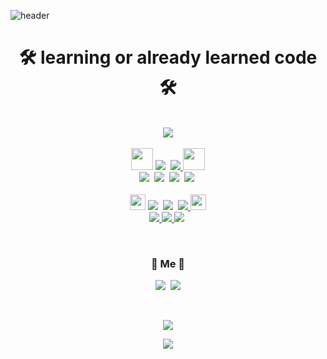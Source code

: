 ![header](https://capsule-render.vercel.app/api?type=slice&reversal=false&color=0:fbc2eb,100:a6c1ee&height=300&section=header&text=Moolgu%20Tree%20&desc=Lee%20EunJun%20/%20Dongyang%20Mirae%20University&animation=fadeIn&descAlignY=80&fontSize=90)

<div style="text-align:center;">
<h1 align="center>hi guys</h1>
<p></p>
<h3 align="center">🛠 learning or already learned code 🛠</h3>

<!-- OSS 팀 -->
<p align="center">
  <br> 
  <a href="https://github.com/QBteamOSS" target="_blank"><img src="https://img.shields.io/badge/QB%20team%20OSS-e9defa?style=for-the-badge&logo=Apostrophe&logoColor=fbfcdb"/></a>
  <br>
  <br>
<!-- 배우거나 이미 배운 프로그램 언어 -->  
  <img src="https://user-images.githubusercontent.com/85077262/195754101-8a3ca706-7e7f-48ef-9497-f6d56f82d5c7.png" width="35px">
  <a href="https://www.hostinger.com/tutorials/what-is-html" target="_blank"> <img src="https://img.shields.io/badge/HTML5-E34F26?style=for-the-badge&logo=HTML5&logoColor=white"></a>&nbsp
  <a href="https://www.w3schools.com/css/css_intro.asp" target="_blank"><img src="https://img.shields.io/badge/CSS3-1572B6?style=for-the-badge&logo=CSS3&logoColor=white"/>
  <img src="https://user-images.githubusercontent.com/85077262/195754101-8a3ca706-7e7f-48ef-9497-f6d56f82d5c7.png" width="35px">
  <br>
  <a href="https://www.python.org/" target="_blank"> <img src="https://img.shields.io/badge/Python-3776AB?style=for-the-badge&logo=Python&logoColor=f6d365"></a>&nbsp
  <a href="https://www.iso.org/home.html" target="_blank"><img src="https://img.shields.io/badge/C-A8B9CC?style=for-the-badge&logo=C&logoColor=e2ebf0"></a>&nbsp
  <a href="https://www.java.com/ko/" target="_blank"><img src="https://img.shields.io/badge/Java-5ee7df?style=for-the-badge&logo=Java&logoColor=4facfe"></a>&nbsp
  <a href="https://www.w3schools.com/sql/sql_intro.asp" target="_blank"><img src="https://img.shields.io/badge/SQL-34567C?style=for-the-badge&logo=Adminer&logoColor=4facfe"></a>&nbsp
  <br>
  <br>
<!-- 사용하는 프로그램 --> 
  <img src="https://user-images.githubusercontent.com/85077262/195753286-d23bf29a-b6fe-42a4-8df8-4fd95488b6e6.png" width="25px">
  <a href="https://www.mysql.com/" target="_blank"><img src="https://img.shields.io/badge/MySQL-4479A1?style=for-the-badge&logo=MySQL&logoColor=white"></a>&nbsp
  <a href="https://atom.io/" target="_blank"><img src="https://img.shields.io/badge/Atom-66595C?style=for-the-badge&logo=Atom&logoColor=white"></a>&nbsp
  <a href="https://visualstudio.microsoft.com/ko/"> <img src="https://img.shields.io/badge/Visual Studio-5C2D91?style=for-the-badge&logo=Visual Studio&logoColor=white"/>
  <img src="https://user-images.githubusercontent.com/85077262/195753286-d23bf29a-b6fe-42a4-8df8-4fd95488b6e6.png" width="25px">
  <br>
  <a href="https://code.visualstudio.com/"><img src="https://img.shields.io/badge/Visual Studio Code-007ACC?style=for-the-badge&logo=Visual Studio Code&logoColor=white"/>
  <a href="https://www.eclipse.org/downloads/"><img src="https://img.shields.io/badge/Eclipse IDE-2C2255?style=for-the-badge&logo=Eclipse IDE&logoColor=white"/>
  <a href="https://git.kernel.org/pub/scm/git/git.git" target="_blank"><img src="https://img.shields.io/badge/Git-fee140?style=for-the-badge&logo=Git&logoColor=F05032"></a>&nbsp
<br>
</p>

<br>

<!-- 내 정보 --> 
<h3 align="center"> 🧸 Me 🧸 </h3>
                  
<p align="center">
  <a href="https://www.instagram.com/moolgutree/"><img src="https://img.shields.io/badge/Instagram-6AFDEF?style=flat-square&logo=Instagram&logoColor=F05032&link=https://www.instagram.com/moolgutree/"/></a>&nbsp
  <a href="mailto:brave3633@naver.com"><img src="https://img.shields.io/badge/Mail(Naver)-6AFDEF?style=flat-square&logo=Mail.Ru&logoColor=03C75A&link=brave3633@naver.com"/></a>
</p>
<br>

<!-- 깃허브 조회 수 --> 
<p align="center">
  <a href="https://hits.seeyoufarm.com"><img src="https://hits.seeyoufarm.com/api/count/incr/badge.svg?url=https%3A%2F%2Fgithub.com%2Fmoolgutree&count_bg=%238EC5FC&title_bg=%23DADADB&icon=github.svg&icon_color=%23888888&title=Hits&edge_flat=false"/></a>
</p>

   
<!-- 교수님 깃허브 배우는 레포지토리 -->
<a href="https://github.com/ai7dnn" target="_blank"> <img src="https://img.shields.io/badge/My_Professor-3776AB?style=for-the-badge&logo=MyProfesser&logoColor=blue"></a>
